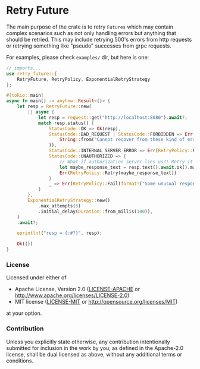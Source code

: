 # Retry Future

The main purpose of the crate is to retry `Futures` which may contain complex scenarios such as
not only handling errors but anything that should be retried. This may include 
retrying 500's errors from http requests or retrying something like "pseudo" successes from
grpc requests.

For examples, please check `examples/` dir, but here is one:
```rust
// imports...
use retry_future::{
    RetryFuture, RetryPolicy, ExponentialRetryStrategy
};

#[tokio::main]
async fn main() -> anyhow::Result<()> {
    let resp = RetryFuture::new(
        || async {
            let resp = reqwest::get("http://localhost:8080").await?;
            match resp.status() {
                StatusCode::OK => Ok(resp),
                StatusCode::BAD_REQUEST | StatusCode::FORBIDDEN => Err(RetryPolicy::Fail(
                    String::from("Cannot recover from these kind of errors ._."),
                )),
                StatusCode::INTERNAL_SERVER_ERROR => Err(RetryPolicy::Retry(None)),
                StatusCode::UNAUTHORIZED => {
                    // What if authorization server lies us?! Retry it to be convinced
                    let maybe_response_text = resp.text().await.ok().map(anyhow::Error::msg);  // debug info
                    Err(RetryPolicy::Retry(maybe_response_text))
                }
                _ => Err(RetryPolicy::Fail(format!("Some unusual response here: {resp:?}"))),
            }
        },
        ExponentialRetryStrategy::new()
            .max_attempts(5)
            .initial_delay(Duration::from_millis(100)),
    )
    .await?;

    eprintln!("resp = {:#?}", resp);

    Ok(())
}

```



### License

Licensed under either of

 * Apache License, Version 2.0
   ([LICENSE-APACHE](LICENSE-APACHE) or http://www.apache.org/licenses/LICENSE-2.0)
 * MIT license
   ([LICENSE-MIT](LICENSE-MIT) or http://opensource.org/licenses/MIT)

at your option.

### Contribution

Unless you explicitly state otherwise, any contribution intentionally submitted
for inclusion in the work by you, as defined in the Apache-2.0 license, shall be
dual licensed as above, without any additional terms or conditions.